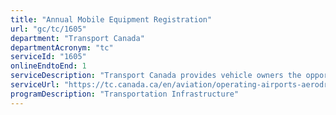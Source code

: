 ```yaml
---
title: "Annual Mobile Equipment Registration"
url: "gc/tc/1605"
department: "Transport Canada"
departmentAcronym: "tc"
serviceId: "1605"
onlineEndtoEnd: 1
serviceDescription: "Transport Canada provides vehicle owners the opportunity to register their mobile equipment for specified uses at Wabush, Penticton, and Sandspit Airports."
serviceUrl: "https://tc.canada.ca/en/aviation/operating-airports-aerodromes/list-airports-owned-transport-canada/service-standard-mobile-equipment-registration"
programDescription: "Transportation Infrastructure"
---
```

